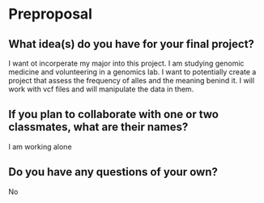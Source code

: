 # Preproposal

## What idea(s) do you have for your final project?

I want ot incorperate my major into this project. I am studying genomic medicine and volunteering in a genomics lab. I want to potentially create a project that assess the frequency of alles and the meaning benind it. I will work with vcf files and will manipulate the data in them. 

## If you plan to collaborate with one or two classmates, what are their names?

I am working alone

## Do you have any questions of your own?
No
